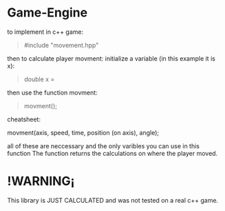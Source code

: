 # Game-Engine

to implement in c++ game:

>  #include "movement.hpp"

then to calculate player movment:
initialize a variable (in this example it is x):

>  double x = 

then use the function movment:

> movment();

cheatsheet:

movment(axis, speed, time, position (on axis), angle);

all of these are neccessary and the only varibles you can use in this function
The function returns the calculations on where the player moved.

# !WARNING¡

This library is JUST CALCULATED and was not tested on a real c++ game.
